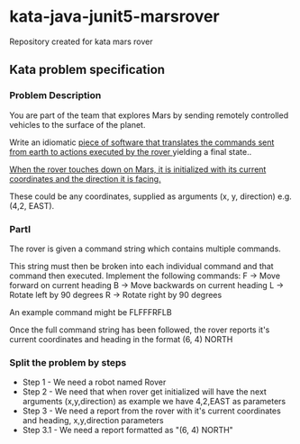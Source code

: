 # kata-java-junit5-marsrover
Repository created for kata mars rover


## Kata problem specification
### Problem Description
You are part of the team that explores Mars by sending remotely controlled vehicles to the surface of
the planet. 

Write an idiomatic <ins>piece of software that translates the commands sent from earth to actions executed by the rover </ins> yielding a final state..

<ins>When the rover touches down on Mars, it is initialized with its current coordinates and the direction
it is facing.</ins>

These could be any coordinates, supplied as arguments (x, y, direction) e.g. (4,2, EAST).

### PartI
The rover is given a command string which contains multiple commands. 

This string must then be broken into each individual command and that command then executed. Implement the following commands:
F -> Move forward on current heading
B -> Move backwards on current heading
L -> Rotate left by 90 degrees
R -> Rotate right by 90 degrees

An example command might be FLFFFRFLB

Once the full command string has been followed, the rover reports it's current coordinates and heading in the format (6, 4) NORTH

### Split the problem by steps
* Step 1 - We need a robot named Rover
* Step 2 - We need that when rover get initialized will have the next arguments (x,y,direction) as example we have 4,2,EAST as parameters
* Step 3 - We need a report from the rover with it's current coordinates and heading, x,y,direction parameters
* Step 3.1 - We need a report formatted as "(6, 4) NORTH"